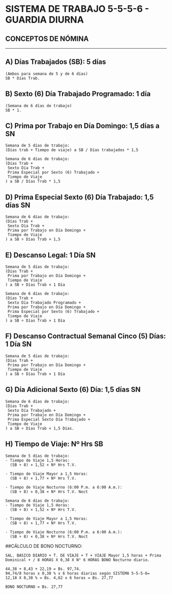 <h1>SISTEMA DE TRABAJO 5-5-5-6 - GUARDIA DIURNA</h1>

<h2>CONCEPTOS DE NÓMINA</h2>
<hr>

## A) Días Trabajados (SB): 5 días
    (Ambos para semana de 5 y de 6 días)
    SB * Días Trab.

## B) Sexto (6) Día Trabajado Programado: 1 día
    (Semana de 6 días de trabajo)
    SB * 1.

## C) Prima por Trabajo en Día Domingo: 1,5 días a SN
    Semana de 5 días de trabajo:
    (Días trab + Tiempo de viaje) a SB / Días trabajados * 1,5

    Semana de 6 días de trabajo:
    (Días Trab +
     Sexto Día Trab +
     Prima Especial por Sexto (6) Trabajado +
     Tiempo de Viaje
    ) a SB / Días Trab * 1,5

## D) Prima Especial Sexto (6) Día Trabajado: 1,5 días SN
    Semana de 6 días de trabajo:
    (Días Trab +
     Sexto Día Trab +
     Prima por Trabajo en Día Domingo +
     Tiempo de Viaje
    ) a SB ÷ Días Trab × 1,5

## E) Descanso Legal: 1 Día SN
    Semana de 5 días de trabajo:
    (Días Trab +
     Prima por Trabajo en Día Domingo +
     Tiempo de Viaje
    ) a SB ÷ Días Trab × 1 Día

    Semana de 6 días de trabajo:
    (Días Trab +
     Sexto Día Trabajado Programado +
     Prima por Trabajo en Día Domingo +
     Prima Especial por Sexto (6) Trabajado +
     Tiempo de Viaje
    ) a SB ÷ Días Trab × 1 Día

## F) Descanso Contractual Semanal Cinco (5) Días: 1 Día SN
    Semana de 5 días de trabajo:
    (Días Trab +
     Prima por Trabajo en Día Domingo +
     Tiempo de Viaje
    ) a SB ÷ Días Trab × 1 Día

## G) Día Adicional Sexto (6) Día: 1,5 días SN
    Semana de 6 días de trabajo:
    (Días Trab +
     Sexto Día Trabajado +
     Prima por Trabajo en Día Domingo +
     Prima Especial Sexto Día Trabajado +
     Tiempo de Viaje
    ) a SB ÷ Días Trab × 1,5 Días.

## H) Tiempo de Viaje: Nº Hrs SB
    Semana de 5 días de trabajo:
    - Tiempo de Viaje 1,5 Horas:
      (SB ÷ 8) × 1,52 × Nº Hrs T.V.

    - Tiempo de Viaje Mayor a 1,5 Horas:
      (SB ÷ 8) × 1,77 × Nº Hrs T.V.

    - Tiempo de Viaje Nocturno (6:00 P.m. a 6:00 A.m.):
      (SB ÷ 8) × 0,38 × Nº Hrs T.V. Noct

    Semana de 6 días de trabajo:
    - Tiempo de Viaje 1,5 Horas:
      (SB ÷ 8) × 1,52 × Nº Hrs T.V.

    - Tiempo de Viaje Mayor a 1,5 Horas:
      (SB ÷ 8) × 1,77 × Nº Hrs T.V.

    - Tiempo de Viaje Nocturno (6:00 P.m. a 6:00 A.m.):
      (SB ÷ 8) × 0,38 × Nº Hrs T.V. Noct

##CÁLCULO DE BONO NOCTURNO:

    SAL. BÁSICO DIARIO + T. DE VIAJE + T + VIAJE Mayor 1,5 horas + Prima Dominical + / 8 HORAS X 0,38 X N° 6 HORAS BONO Nocturno diario.

    44,38 + 8,43 + 22,19 = Bs. 97,74.
    94,74/8 horas x 0,38 % x 6 horas diarias según SISTEMA 5-5-5-6=
    12,18 X 0,38 % = Bs. 4,62 x 6 horas = Bs. 27,77

    BONO NOCTURNO = Bs. 27,77

